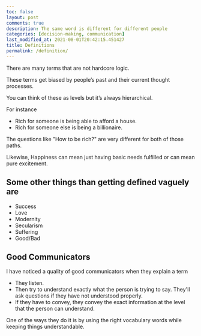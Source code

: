 ```yaml
---
toc: false
layout: post
comments: true
description: The same word is different for different people
categories: [decision-making, communication]
last_modified_at: 2021-08-01T20:42:15.451427
title: Definitions
permalink: /definition/
---
```


There are many terms that are not hardcore logic.

These terms get biased by people’s past and their current thought processes.

You can think of these as levels but it’s always hierarchical. 

For instance
- Rich for someone is being able to afford a house.
- Rich for someone else is being a billionaire.

The questions like "How to be rich?" are very different for both of those paths.

Likewise, Happiness can mean just having basic needs fulfilled or can mean pure excitement.

## Some other things than getting defined vaguely are
- Success
- Love
- Modernity
- Secularism
- Suffering
- Good/Bad

## Good Communicators

I have noticed a quality of good communicators when they explain a term
- They listen.
- Then try to understand exactly what the person is trying to say. They'll ask questions if they have not understood properly.
- If they have to convey, they convey the exact information at the level that the person can understand.

One of the ways they do it is by using the right vocabulary words while keeping things understandable.
